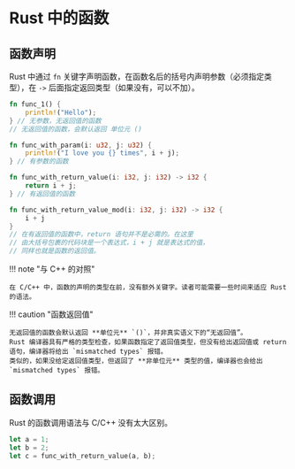 # Rust 中的函数

## 函数声明

Rust 中通过 `fn` 关键字声明函数，在函数名后的括号内声明参数（必须指定类型），在 `->` 后面指定返回类型（如果没有，可以不加）。

```rust
fn func_1() {
    println!("Hello");
} // 无参数，无返回值的函数
// 无返回值的函数，会默认返回 单位元 ()

fn func_with_param(i: u32, j: u32) {
    println!("I love you {} times", i + j);
} // 有参数的函数

fn func_with_return_value(i: i32, j: i32) -> i32 {
    return i + j;
} // 有返回值的函数

fn func_with_return_value_mod(i: i32, j: i32) -> i32 {
    i + j
}
// 在有返回值的函数中，return 语句并不是必需的。在这里
// 由大括号包裹的代码块是一个表达式，i + j 就是表达式的值，
// 同样也就是函数的返回值。
```

!!! note "与 C++ 的对照"

    在 C/C++ 中，函数的声明的类型在前，没有额外关键字。读者可能需要一些时间来适应 Rust 的语法。

!!! caution "函数返回值"

    无返回值的函数会默认返回 **单位元** `()`，并非真实语义下的“无返回值”。
    Rust 编译器具有严格的类型检查，如果函数指定了返回值类型，但没有给出返回值或 return 语句，编译器将给出 `mismatched types` 报错。
    类似的，如果没给定返回值类型，但返回了 **非单位元** 类型的值，编译器也会给出 `mismatched types` 报错。

## 函数调用

Rust 的函数调用语法与 C/C++ 没有太大区别。

```rust
let a = 1;
let b = 2;
let c = func_with_return_value(a, b);
```
